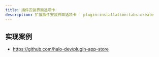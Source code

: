```yaml
---
title: 插件安装界面选项卡
description: 扩展插件安装界面选项卡 - plugin:installation:tabs:create
---
```


## 实现案例

- <https://github.com/halo-dev/plugin-app-store>
